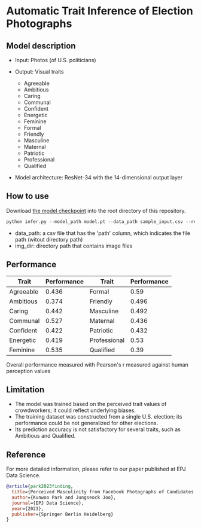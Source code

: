 # Automatic Trait Inference of Election Photographs

## Model description

- Input: Photos (of U.S. politicians)
- Output: Visual traits 
  + Agreeable 
  + Ambitious
  + Caring
  + Communal
  + Confident
  + Energetic
  + Feminine 
  + Formal
  + Friendly
  + Masculine
  + Maternal
  + Patriotic
  + Professional
  + Qualified

- Model architecture: ResNet-34 with the 14-dimensional output layer

## How to use

Download [the model checkpoint](https://www.dropbox.com/scl/fi/0walps0zxexjdq6slirrd/model.pt?rlkey=nqvetm5ia8bfxbaquvp590yh2&dl=0) into the root directory of this repository.


```python
python infer.py --model_path model.pt --data_path sample_input.csv --result_path sample_output.csv img_dir sample_img
```

- data_path: a csv file that has the 'path' column, which indicates the file path (witout directory path)
- img_dir: directory path that contains image files

## Performance

|Trait   | Performance |  Trait | Performance |
|---|---|---|---|
| Agreeable  | 0.436  | Formal       | 0.59  |
| Ambitious  | 0.374  | Friendly     | 0.496 |
|  Caring    | 0.442  | Masculine    | 0.492 |
| Communal   | 0.527  | Maternal     | 0.436 |
| Confident  | 0.422  | Patriotic    | 0.432 |
|  Energetic | 0.419  | Professional | 0.53  |
|  Feminine  | 0.535  | Qualified    | 0.39  |

Overall performance measured with Pearson's r measured against human perception values

## Limitation

- The model was trained based on the perceived trait values of crowdworkers; it could reflect underlying biases.
- The training dataset was constructed from a single U.S. election; its performance could be not generalized for other elections.
- Its prediction accuracy is not satisfactory for several traits, such as Ambitious and Qualified.

## Reference

For more detailed information, please refer to our paper published at EPJ Data Science.

```bibtex
@article{park2023finding,
  title={Perceived Masculinity from Facebook Photographs of Candidates Predicts Electoral Success},
  author={Kunwoo Park and Jungseock Joo},
  journal={EPJ Data Science},
  year={2023},
  publisher={Springer Berlin Heidelberg}
}
```
